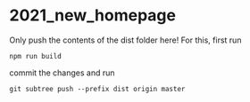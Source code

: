 # 2021_new_homepage

Only push the contents of the dist folder here! For this, first run 

```
npm run build
```

commit the changes and run 
```
git subtree push --prefix dist origin master
```
